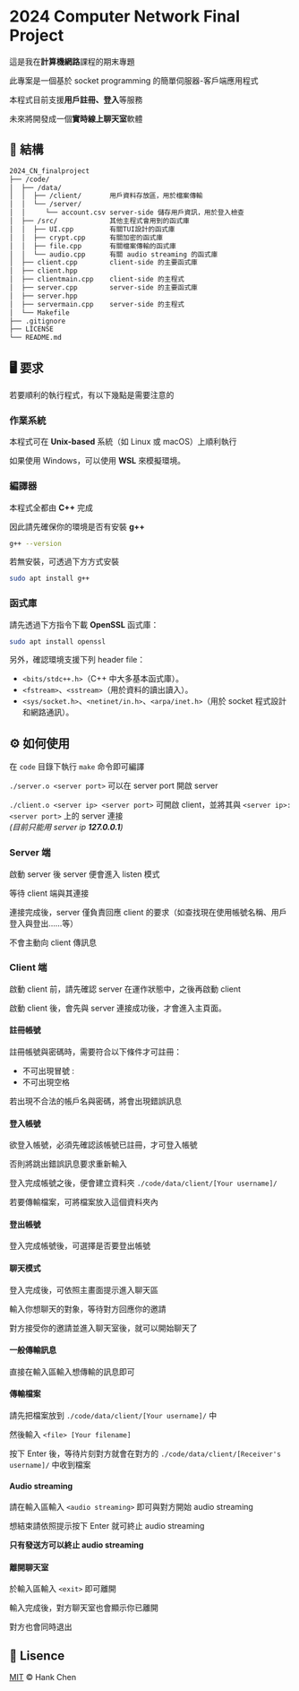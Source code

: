 # 2024 Computer Network Final Project  

這是我在**計算機網路**課程的期末專題  

此專案是一個基於 socket programming 的簡單伺服器-客戶端應用程式  

本程式目前支援**用戶註冊、登入**等服務  
  
未來將開發成一個**實時線上聊天室**軟體  
  
## 🧱 結構

```sh
2024_CN_finalproject
├── /code/
│  ├── /data/  
│  │  ├── /client/       用戶資料存放區，用於檔案傳輸
│  │  └── /server/
│  │     └── account.csv server-side 儲存用戶資訊，用於登入檢查
│  ├── /src/             其他主程式會用到的函式庫
│  │  ├── UI.cpp         有關TUI設計的函式庫
│  │  ├── crypt.cpp      有關加密的函式庫  
│  │  ├── file.cpp       有關檔案傳輸的函式庫  
│  │  └── audio.cpp      有關 audio streaming 的函式庫  
│  ├── client.cpp        client-side 的主要函式庫
│  ├── client.hpp
│  ├── clientmain.cpp    client-side 的主程式
│  ├── server.cpp        server-side 的主要函式庫
│  ├── server.hpp
│  ├── servermain.cpp    server-side 的主程式  
│  └── Makefile
├── .gitignore
├── LICENSE
└── README.md
```

## 🖥️ 要求    

若要順利的執行程式，有以下幾點是需要注意的  

### 作業系統  

本程式可在 **Unix-based** 系統（如 Linux 或 macOS）上順利執行  

如果使用 Windows，可以使用 **WSL** 來模擬環境。  

### 編譯器  

本程式全都由 **C++** 完成  

因此請先確保你的環境是否有安裝 **g++**
```sh
g++ --version
```
若無安裝，可透過下方方式安裝  
```sh
sudo apt install g++
```
### 函式庫  
請先透過下方指令下載 **OpenSSL** 函式庫：  
```sh
sudo apt install openssl
```
  
另外，確認環境支援下列 header file：
- `<bits/stdc++.h>`（C++ 中大多基本函式庫）。
- `<fstream>`、`<sstream>`（用於資料的讀出讀入）。 
- `<sys/socket.h>`、`<netinet/in.h>`、`<arpa/inet.h>`（用於 socket 程式設計和網路通訊）。

## ⚙️ 如何使用  

在 `code` 目錄下執行 `make` 命令即可編譯  
  
`./server.o <server port>` 可以在 server port 開啟 server    
  
`./client.o <server ip> <server port>` 可開啟 client，並將其與 `<server ip>:<server port>` 上的 server 連接    
*(目前只能用 server ip **127.0.0.1**)*  

### Server 端

啟動 server 後 server 便會進入 listen 模式  
  
等待 client 端與其連接  

連接完成後，server 僅負責回應 client 的要求（如查找現在使用帳號名稱、用戶登入與登出……等）  

不會主動向 client 傳訊息  

### Client 端

啟動 client 前，請先確認 server 在運作狀態中，之後再啟動 client

啟動 client 後，會先與 server 連接成功後，才會進入主頁面。  

#### 註冊帳號  

註冊帳號與密碼時，需要符合以下條件才可註冊：
- 不可出現冒號 :   
- 不可出現空格
  
若出現不合法的帳戶名與密碼，將會出現錯誤訊息  

#### 登入帳號  

欲登入帳號，必須先確認該帳號已註冊，才可登入帳號  

否則將跳出錯誤訊息要求重新輸入  
  
登入完成帳號之後，便會建立資料夾 `./code/data/client/[Your username]/`  

若要傳輸檔案，可將檔案放入這個資料夾內  

#### 登出帳號

登入完成帳號後，可選擇是否要登出帳號  

#### 聊天模式  

登入完成後，可依照主畫面提示進入聊天區  

輸入你想聊天的對象，等待對方回應你的邀請  

對方接受你的邀請並進入聊天室後，就可以開始聊天了  
  
#### 一般傳輸訊息
直接在輸入區輸入想傳輸的訊息即可  

#### 傳輸檔案  
請先把檔案放到 `./code/data/client/[Your username]/` 中  

然後輸入 `<file> [Your filename]`  

按下 Enter 後，等待片刻對方就會在對方的 `./code/data/client/[Receiver's username]/` 中收到檔案  

#### Audio streaming  
請在輸入區輸入 `<audio streaming>` 即可與對方開始 audio streaming  

想結束請依照提示按下 Enter 就可終止 audio streaming  

**只有發送方可以終止 audio streaming**  

#### 離開聊天室 
於輸入區輸入 `<exit>` 即可離開  

輸入完成後，對方聊天室也會顯示你已離開　　

對方也會同時退出　　

## 🪪 Lisence  
[MIT](LICENSE) © Hank Chen  
